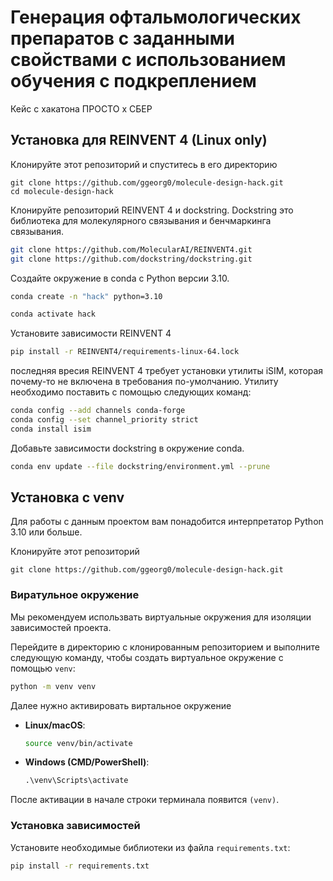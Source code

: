 # Генерация офтальмологических препаратов с заданными свойствами с использованием обучения с подкреплением

Кейс c хакатона ПРОСТО x СБЕР

## Установка для REINVENT 4 (Linux only)

Клонируйте этот репозиторий и спуститесь в его директорию

```
git clone https://github.com/ggeorg0/molecule-design-hack.git
cd molecule-design-hack
```

Клонируйте репозиторий REINVENT 4 и dockstring. Dockstring это библиотека для молекулярного связывания и бенчмаркинга связывания.
```bash
git clone https://github.com/MolecularAI/REINVENT4.git
git clone https://github.com/dockstring/dockstring.git
```


Создайте окружение в conda с Python версии 3.10.

```bash
conda create -n "hack" python=3.10
```
```bash
conda activate hack
```

Установите зависимости REINVENT 4
```bash
pip install -r REINVENT4/requirements-linux-64.lock
```

последняя вресия REINVENT 4 требует установки утилиты iSIM, которая почему-то не включена в требования по-умолчанию. Утилиту необходимо поставить с помощью следующих команд:

```bash
conda config --add channels conda-forge
conda config --set channel_priority strict
conda install isim
```

Добавьте зависимости dockstring в окружение conda.
```bash
conda env update --file dockstring/environment.yml --prune
```


## Установка с venv

Для работы с данным проектом вам понадобится интерпретатор Python 3.10 или больше.

Клонируйте этот репозиторий

```
git clone https://github.com/ggeorg0/molecule-design-hack.git
```

### Виратульное окружение

Мы рекомендуем использвать виртуальные окружения для изоляции  зависимостей проекта.

Перейдите в директорию с клонированным репозиторием и выполните следующую команду, чтобы создать виртуальное окружение с помощью `venv`:

```bash
python -m venv venv
```


Далее нужно активировать виртальное окружение

- **Linux/macOS**:
    ```bash
    source venv/bin/activate
    ```
- **Windows (CMD/PowerShell)**:
    ```cmd
    .\venv\Scripts\activate
    ```

После активации в начале строки терминала появится `(venv)`.

### Установка зависимостей
Установите необходимые библиотеки из файла `requirements.txt`:
```bash
pip install -r requirements.txt
```
